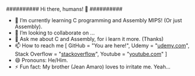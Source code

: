 ########## Hi there, humans! 👋 ##########

<body>

- 🌱 I’m currently learning C programming and Assembly MIPS! (Or just Assembly).
- 👯 I’m looking to collaborate on ...
- 💬 Ask me about C and Assembly, for i learn it more. (Thanks)
- 📫 How to reach me [
   GitHub = "You are here!",
   Udemy = "[udemy.com](https://www.udemy.com/user/felipe-leonanjo-villar/)",
   Stack Overflow = "[stackoverflow](https://stackoverflow.com/users/23578919/error-hater)",
   Youtube = "[youtube.com](https://www.youtube.com/@ErrorHater-k1g)"
]
- 😄 Pronouns: He/Him.
- ⚡ Fun fact: My brother (Jean Amaro) loves to irritate me. Yeah...

</body>
